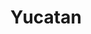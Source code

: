 ---
beer-abv: "8.5%"
beer-availability: "Keg"
beer-bitterness: ""
beer-gravity: ""
beer-sourness: ""
beer-style: "Stout"
layout: beer
title:  "Yucatan"
---
